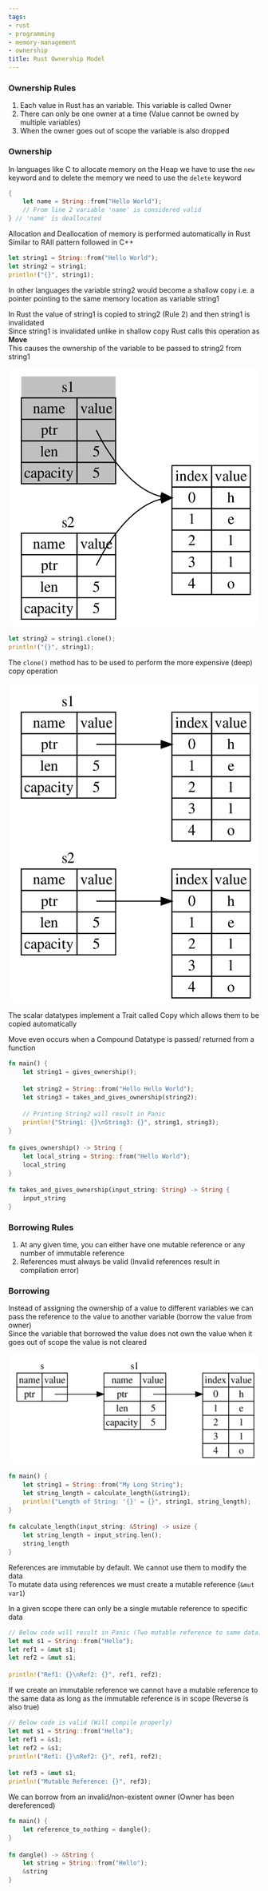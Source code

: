 ```yaml
---
tags:
- rust
- programming
- memory-management
- ownership
title: Rust Ownership Model
---
```


### Ownership Rules

1. Each value in Rust has an variable. This variable is called Owner  
2. There can only be one owner at a time (Value cannot be owned by multiple variables)  
3. When the owner goes out of scope the variable is also dropped

### Ownership

In languages like C to allocate memory on the Heap we have to use the `new` keyword and to delete the memory we need to use the `delete` keyword  

```rust
{
	let name = String::from("Hello World");
	// From line 2 variable 'name' is considered valid
} // 'name' is deallocated
```

Allocation and Deallocation of memory is performed automatically in Rust  
Similar to RAII pattern followed in C++

```rust
let string1 = String::from("Hello World");
let string2 = string1;
println!("{}", string1);
```

In other languages the variable string2 would become a shallow copy i.e. a pointer pointing to the same memory location as variable string1  

In Rust the value of string1 is copied to string2 (Rule 2) and then string1 is invalidated  
Since string1 is invalidated unlike in shallow copy Rust calls this operation as **Move**  
This causes the ownership of the variable to be passed to string2 from string1

![Move Operation|280](images/move-operation.png)

```rust
let string2 = string1.clone();
println!("{}", string1);
```

The `clone()` method has to be used to perform the more expensive (deep) copy operation  

![Copy Operation|280](images/copy-operation.png)

The scalar datatypes implement a Trait called Copy which allows them to be copied automatically

Move even occurs when a Compound Datatype is passed/ returned from a function

```rust
fn main() {
    let string1 = gives_ownership();
    
    let string2 = String::from("Hello Hello World");
    let string3 = takes_and_gives_ownership(string2);

	// Printing String2 will result in Panic
    println!("String1: {}\nString3: {}", string1, string3);
}

fn gives_ownership() -> String {
    let local_string = String::from("Hello World");
    local_string
}

fn takes_and_gives_ownership(input_string: String) -> String {
    input_string
}

```

### Borrowing Rules

1. At any given time, you can either have one mutable reference or any number of immutable reference
2. References must always be valid (Invalid references result in compilation error)

### Borrowing

Instead of assigning the ownership of a value to different variables we can pass the reference to the value to another variable (borrow the value from owner)  
Since the variable that borrowed the value does not own the value when it goes out of scope the value is not cleared

![Borrow Value|500](images/borrow-value.png)

```rust
fn main() {
    let string1 = String::from("My Long String");
    let string_length = calculate_length(&string1);
    println!("Length of String: '{}' = {}", string1, string_length);
}

fn calculate_length(input_string: &String) -> usize {
    let string_length = input_string.len();
    string_length
}
```

References are immutable by default. We cannot use them to modify the data  
To mutate data using references we must create a mutable reference (`&mut var1`)  

In a given scope there can only be a single mutable reference to specific data

```rust
// Below code will result in Panic (Two mutable reference to same data)
let mut s1 = String::from("Hello");
let ref1 = &mut s1;
let ref2 = &mut s1;

println!("Ref1: {}\nRef2: {}", ref1, ref2);
```

If we create an immutable reference we cannot have a mutable reference to the same data as long as the immutable reference is in scope (Reverse is also true)

```rust
// Below code is valid (Will compile properly)
let mut s1 = String::from("Hello");
let ref1 = &s1;
let ref2 = &s1;
println!("Ref1: {}\nRef2: {}", ref1, ref2);

let ref3 = &mut s1;
println!("Mutable Reference: {}", ref3);
```

We can borrow from an invalid/non-existent owner (Owner has been dereferenced)

```rust
fn main() {
    let reference_to_nothing = dangle();
}

fn dangle() -> &String {
    let string = String::from("Hello");
    &string
}
```